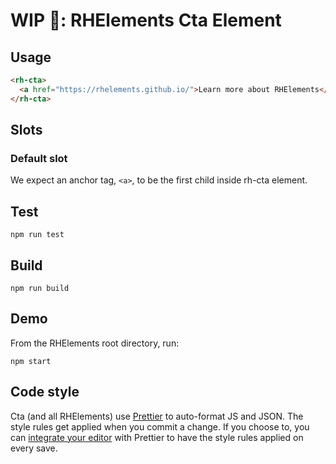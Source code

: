 # WIP 🐣: RHElements Cta Element

## Usage
```html
<rh-cta>
  <a href="https://rhelements.github.io/">Learn more about RHElements</a>
</rh-cta>
```

## Slots

### Default slot

We expect an anchor tag, `<a>`, to be the first child inside rh-cta element.

## Test

    npm run test

## Build

    npm run build

## Demo

From the RHElements root directory, run:

    npm start

## Code style

Cta (and all RHElements) use [Prettier][prettier] to auto-format JS and JSON. The style rules get applied when you commit a change. If you choose to, you can [integrate your editor][prettier-ed] with Prettier to have the style rules applied on every save.

[prettier]: https://github.com/prettier/prettier/
[prettier-ed]: https://prettier.io/docs/en/editors.html
[web-component-tester]: https://github.com/Polymer/web-component-tester
